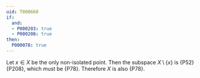 ```yaml
---
uid: T000660
if:
  and:
  - P000203: true
  - P000208: true
then:
  P000078: true
---
```


Let $x \in X$ be the only non-isolated point. Then the subspace $X \setminus \{x\}$ is {P52} {P208}, which must be {P78}. Therefore $X$ is also {P78}.
